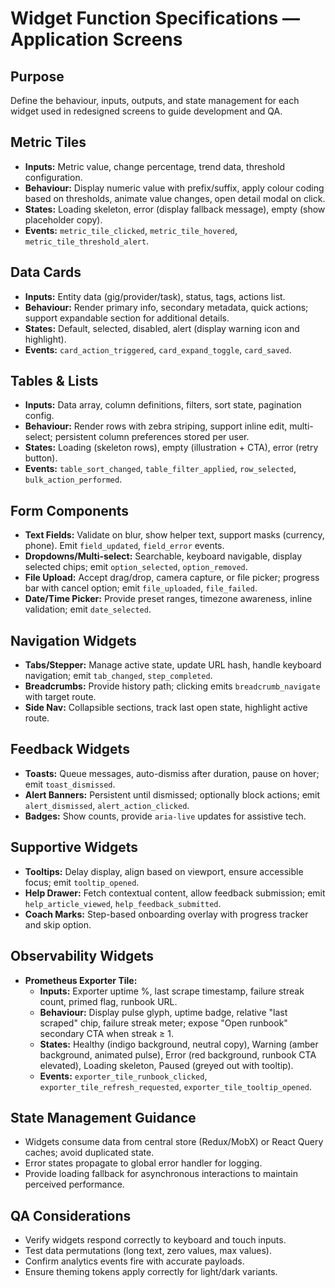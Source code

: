# Widget Function Specifications — Application Screens

## Purpose
Define the behaviour, inputs, outputs, and state management for each widget used in redesigned screens to guide development and QA.

## Metric Tiles
- **Inputs:** Metric value, change percentage, trend data, threshold configuration.
- **Behaviour:** Display numeric value with prefix/suffix, apply colour coding based on thresholds, animate value changes, open detail modal on click.
- **States:** Loading skeleton, error (display fallback message), empty (show placeholder copy).
- **Events:** `metric_tile_clicked`, `metric_tile_hovered`, `metric_tile_threshold_alert`.

## Data Cards
- **Inputs:** Entity data (gig/provider/task), status, tags, actions list.
- **Behaviour:** Render primary info, secondary metadata, quick actions; support expandable section for additional details.
- **States:** Default, selected, disabled, alert (display warning icon and highlight).
- **Events:** `card_action_triggered`, `card_expand_toggle`, `card_saved`.

## Tables & Lists
- **Inputs:** Data array, column definitions, filters, sort state, pagination config.
- **Behaviour:** Render rows with zebra striping, support inline edit, multi-select; persistent column preferences stored per user.
- **States:** Loading (skeleton rows), empty (illustration + CTA), error (retry button).
- **Events:** `table_sort_changed`, `table_filter_applied`, `row_selected`, `bulk_action_performed`.

## Form Components
- **Text Fields:** Validate on blur, show helper text, support masks (currency, phone). Emit `field_updated`, `field_error` events.
- **Dropdowns/Multi-select:** Searchable, keyboard navigable, display selected chips; emit `option_selected`, `option_removed`.
- **File Upload:** Accept drag/drop, camera capture, or file picker; progress bar with cancel option; emit `file_uploaded`, `file_failed`.
- **Date/Time Picker:** Provide preset ranges, timezone awareness, inline validation; emit `date_selected`.

## Navigation Widgets
- **Tabs/Stepper:** Manage active state, update URL hash, handle keyboard navigation; emit `tab_changed`, `step_completed`.
- **Breadcrumbs:** Provide history path; clicking emits `breadcrumb_navigate` with target route.
- **Side Nav:** Collapsible sections, track last open state, highlight active route.

## Feedback Widgets
- **Toasts:** Queue messages, auto-dismiss after duration, pause on hover; emit `toast_dismissed`.
- **Alert Banners:** Persistent until dismissed; optionally block actions; emit `alert_dismissed`, `alert_action_clicked`.
- **Badges:** Show counts, provide `aria-live` updates for assistive tech.

## Supportive Widgets
- **Tooltips:** Delay display, align based on viewport, ensure accessible focus; emit `tooltip_opened`.
- **Help Drawer:** Fetch contextual content, allow feedback submission; emit `help_article_viewed`, `help_feedback_submitted`.
- **Coach Marks:** Step-based onboarding overlay with progress tracker and skip option.

## Observability Widgets
- **Prometheus Exporter Tile:**
  - **Inputs:** Exporter uptime %, last scrape timestamp, failure streak count, primed flag, runbook URL.
  - **Behaviour:** Display pulse glyph, uptime badge, relative "last scraped" chip, failure streak meter; expose "Open runbook" secondary CTA when streak ≥ 1.
  - **States:** Healthy (indigo background, neutral copy), Warning (amber background, animated pulse), Error (red background, runbook CTA elevated), Loading skeleton, Paused (greyed out with tooltip).
  - **Events:** `exporter_tile_runbook_clicked`, `exporter_tile_refresh_requested`, `exporter_tile_tooltip_opened`.

## State Management Guidance
- Widgets consume data from central store (Redux/MobX) or React Query caches; avoid duplicated state.
- Error states propagate to global error handler for logging.
- Provide loading fallback for asynchronous interactions to maintain perceived performance.

## QA Considerations
- Verify widgets respond correctly to keyboard and touch inputs.
- Test data permutations (long text, zero values, max values).
- Confirm analytics events fire with accurate payloads.
- Ensure theming tokens apply correctly for light/dark variants.
